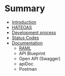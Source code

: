 # Summary

* [Introduction](README.md)
* [HATEOAS](1-hateoas.md)
* [Development process](2-development_process.md)
* [Status Codes](3-status_codes.md)
* [Documentation](4-documentation.md)
   * [RAML](4-1-raml.md)
   * API Blueprint
   * Open API (Swagger)
   * apiDoc
   * Postman

